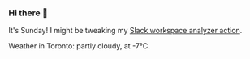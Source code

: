 ### Hi there :wave:

It's Sunday! I might be tweaking my [Slack workspace analyzer action](https://github.com/bewuethr/slack-analyzer).

Weather in Toronto: partly cloudy, at -7°C.
